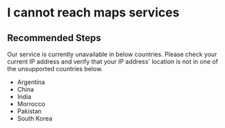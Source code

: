 <properties
	pageTitle="I cannot reach maps services"
	description="I cannot reach maps services"
	service="microsoft.maps"
	resource="accounts"
	authors="jingjing-zhang"
    resourceTags=""
    selfHelpType="resource"
	supportTopicIds=""
	productPesIds=""
	displayOrder="3"
	cloudEnvironments="public"
 	articleId="cebe2b82-fd13-41d5-8a91-fb29f69f512a"
/>

# I cannot reach maps services 

## **Recommended Steps**

Our service is currently unavailable in below countries. Please check your current IP address and verify that your IP address' location is not in one of the unsupported countries below.

* Argentina
* China
* India
* Morrocco
* Pakistan
* South Korea


